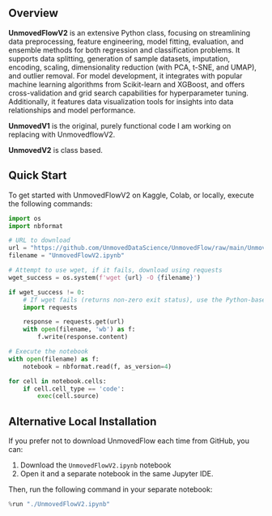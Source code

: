 ## Overview

**UnmovedFlowV2** is an extensive Python class, focusing on streamlining data preprocessing, feature engineering, model fitting, evaluation, and ensemble methods for both regression and classification problems. It supports data splitting, generation of sample datasets, imputation, encoding, scaling, dimensionality reduction (with PCA, t-SNE, and UMAP), and outlier removal. For model development, it integrates with popular machine learning algorithms from Scikit-learn and XGBoost, and offers cross-validation and grid search capabilities for hyperparameter tuning. Additionally, it features data visualization tools for insights into data relationships and model performance.

**UnmovedV1** is the original, purely functional code I am working on replacing with UnmovedflowV2.

**UnmovedV2** is class based.

## Quick Start

To get started with UnmovedFlowV2 on Kaggle, Colab, or locally, execute the following commands:

```python
import os
import nbformat

# URL to download
url = "https://github.com/UnmovedDataScience/UnmovedFlow/raw/main/UnmovedFlowV2.ipynb"
filename = "UnmovedFlowV2.ipynb"

# Attempt to use wget, if it fails, download using requests
wget_success = os.system(f'wget {url} -O {filename}')

if wget_success != 0:
    # If wget fails (returns non-zero exit status), use the Python-based method
    import requests

    response = requests.get(url)
    with open(filename, 'wb') as f:
        f.write(response.content)

# Execute the notebook
with open(filename) as f:
    notebook = nbformat.read(f, as_version=4)

for cell in notebook.cells:
    if cell.cell_type == 'code':
        exec(cell.source)
```

## Alternative Local Installation

If you prefer not to download UnmovedFlow each time from GitHub, you can:

1. Download the `UnmovedFlowV2.ipynb` notebook
2. Open it and a separate notebook in the same Jupyter IDE.

Then, run the following command in your separate notebook:

```python
%run "./UnmovedFlowV2.ipynb"
```